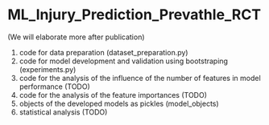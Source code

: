 # ML_Injury_Prediction_Prevathle_RCT
(We will elaborate more after publication)

1) code for data preparation (dataset_preparation.py)
2) code for model development and validation using bootstraping (experiments.py)
3) code for the analysis of the influence of the number of features in model performance (TODO)
4) code for the analysis of the feature importances (TODO)
5) objects of the developed models as pickles (model_objects)
6) statistical analysis (TODO)
